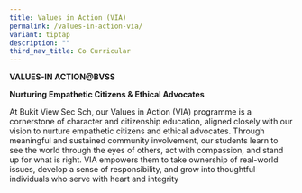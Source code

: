 ```yaml
---
title: Values in Action (VIA)
permalink: /values-in-action-via/
variant: tiptap
description: ""
third_nav_title: Co Curricular
---
```

<p><strong>VALUES-IN ACTION@BVSS</strong>
</p>
<p><strong>Nurturing Empathetic Citizens &amp; Ethical Advocates</strong>
</p>
<p>At Bukit View Sec Sch, our Values in Action (VIA) programme is a cornerstone
of character and citizenship education, aligned closely with our vision
to nurture empathetic citizens and ethical advocates. Through meaningful
and sustained community involvement, our students learn to see the world
through the eyes of others, act with compassion, and stand up for what
is right. VIA empowers them to take ownership of real-world issues, develop
a sense of responsibility, and grow into thoughtful individuals who serve
with heart and integrity</p>